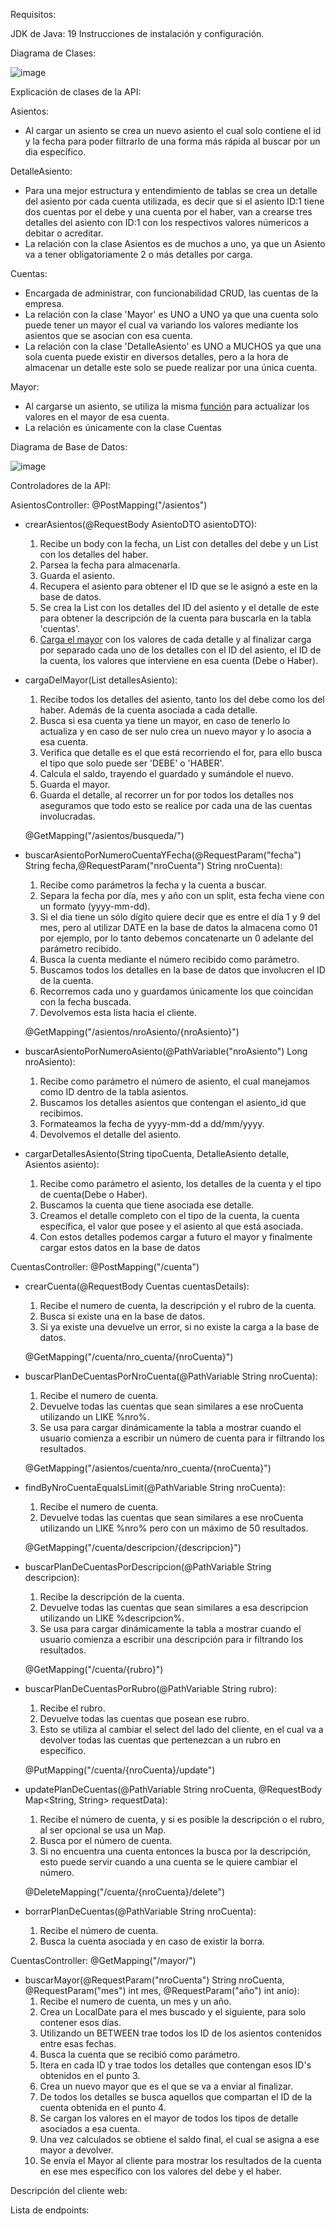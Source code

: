 Requisitos:

JDK de Java: 19
Instrucciones de instalación y configuración.

Diagrama de Clases:

  ![image](https://github.com/Granzo05/Sistema_Contable/assets/121827648/dd558645-4bd6-46d4-bb83-bb77d64f15a4)


Explicación de clases de la API:

Asientos: 
  - Al cargar un asiento se crea un nuevo asiento el cual solo contiene el id y la fecha para poder filtrarlo de una forma más rápida al buscar por un dia específico.
    
DetalleAsiento:
  - Para una mejor estructura y entendimiento de tablas se crea un detalle del asiento por cada cuenta utilizada, es decir que si el asiento ID:1 tiene dos cuentas por el debe y una cuenta por el haber, van a crearse tres detalles del asiento con ID:1 con los respectivos valores númericos a debitar o acreditar.
  - La relación con la clase Asientos es de muchos a uno, ya que un Asiento va a tener obligatoriamente 2 o más detalles por carga.      

Cuentas:
  - Encargada de administrar, con funcionabilidad CRUD, las cuentas de la empresa.
  - La relación con la clase 'Mayor' es UNO a UNO ya que una cuenta solo puede tener un mayor el cual va variando los valores mediante los asientos que se asocian con esa cuenta.
  - La relación con la clase 'DetalleAsiento' es UNO a MUCHOS ya que una sola cuenta puede existir en diversos detalles, pero a la hora de almacenar un detalle este solo se puede realizar por una única cuenta.

Mayor:
  - Al cargarse un asiento, se utiliza la misma [función](#cargaDelMayor) para actualizar los valores en el mayor de esa cuenta.
  - La relación es únicamente con la clase Cuentas


Diagrama de Base de Datos:

  ![image](https://github.com/Granzo05/Sistema_Contable/assets/121827648/0086f911-5b6e-4634-87b5-8a8dd396be8b)


Controladores de la API:

AsientosController:
    @PostMapping("/asientos")
  - crearAsientos(@RequestBody AsientoDTO asientoDTO):
     1) Recibe un body con la fecha, un List<DetallesAsiento> con detalles del debe y un List<DetallesAsiento> con los detalles del haber.
     2) Parsea la fecha para almacenarla.
     3) Guarda el asiento.
     4) Recupera el asiento para obtener el ID que se le asignó a este en la base de datos.
     5) Se crea la List con los detalles del ID del asiento y el detalle de este para obtener la descripción de la cuenta para buscarla en la tabla 'cuentas'.
     6) [Carga el mayor](#cargaDelMayor) con los valores de cada detalle y al finalizar carga por separado cada uno de los detalles con el ID del asiento, el ID de la cuenta, los valores que interviene en esa cuenta (Debe o Haber).

  - cargaDelMayor(List<DetalleAsiento> detallesAsiento):
     1) Recibe todos los detalles del asiento, tanto los del debe como los del haber. Además de la cuenta asociada a cada detalle.
     2) Busca si esa cuenta ya tiene un mayor, en caso de tenerlo lo actualiza y en caso de ser nulo crea un nuevo mayor y lo asocia a esa cuenta.
     3) Verifica que detalle es el que está recorriendo el for, para ello busca el tipo que solo puede ser 'DEBE' o 'HABER'.
     4) Calcula el saldo, trayendo el guardado y sumándole el nuevo.
     6) Guarda el mayor.
     7) Guarda el detalle, al recorrer un for por todos los detalles nos aseguramos que todo esto se realice por cada una de las cuentas involucradas.

    @GetMapping("/asientos/busqueda/")
  - buscarAsientoPorNumeroCuentaYFecha(@RequestParam("fecha") String fecha,@RequestParam("nroCuenta") String nroCuenta):
     1) Recibe como parámetros la fecha y la cuenta a buscar.
     2) Separa la fecha por día, mes y año con un split, esta fecha viene con un formato (yyyy-mm-dd).
     3) Si el dia tiene un sólo dígito quiere decir que es entre el día 1 y 9 del mes, pero al utilizar DATE en la base de datos la almacena como 01 por ejemplo, por lo tanto debemos concatenarte un 0 adelante del parámetro recibido.
     4) Busca la cuenta mediante el número recibido como parámetro.
     5) Buscamos todos los detalles en la base de datos que involucren el ID de la cuenta.
     6) Recorremos cada uno y guardamos únicamente los que coincidan con la fecha buscada.
     7) Devolvemos esta lista hacia el cliente.

    @GetMapping("/asientos/nroAsiento/{nroAsiento}")
  - buscarAsientoPorNumeroAsiento(@PathVariable("nroAsiento") Long nroAsiento):
     1) Recibe como parámetro el número de asiento, el cual manejamos como ID dentro de la tabla asientos.
     2) Buscamos los detalles asientos que contengan el asiento_id que recibimos.
     3) Formateamos la fecha de yyyy-mm-dd a dd/mm/yyyy.
     4) Devolvemos el detalle del asiento.
 
  - cargarDetallesAsiento(String tipoCuenta, DetalleAsiento detalle, Asientos asiento):
     1) Recibe como parámetro el asiento, los detalles de la cuenta y el tipo de cuenta(Debe o Haber).
     2) Buscamos la cuenta que tiene asociada ese detalle.
     3) Creamos el detalle completo con el tipo de la cuenta, la cuenta específica, el valor que posee y el asiento al que está asociada.
     4) Con estos detalles podemos cargar a futuro el mayor y finalmente cargar estos datos en la base de datos
 

CuentasController:
    @PostMapping("/cuenta")
  - crearCuenta(@RequestBody Cuentas cuentasDetails):
     1) Recibe el numero de cuenta, la descripción y el rubro de la cuenta.
     2) Busca si existe una en la base de datos.
     3) Si ya existe una devuelve un error, si no existe la carga a la base de datos.

    @GetMapping("/cuenta/nro_cuenta/{nroCuenta}")
  - buscarPlanDeCuentasPorNroCuenta(@PathVariable String nroCuenta):
     1) Recibe el numero de cuenta.
     2) Devuelve todas las cuentas que sean similares a ese nroCuenta utilizando un LIKE %nro%.
     3) Se usa para cargar dinámicamente la tabla a mostrar cuando el usuario comienza a escribir un número de cuenta para ir filtrando los resultados.

    @GetMapping("/asientos/cuenta/nro_cuenta/{nroCuenta}")
  - findByNroCuentaEqualsLimit(@PathVariable String nroCuenta):
     1) Recibe el numero de cuenta.
     2) Devuelve todas las cuentas que sean similares a ese nroCuenta utilizando un LIKE %nro% pero con un máximo de 50 resultados.

    @GetMapping("/cuenta/descripcion/{descripcion}")
  - buscarPlanDeCuentasPorDescripcion(@PathVariable String descripcion):
     1) Recibe la descripción de la cuenta.
     2) Devuelve todas las cuentas que sean similares a esa descripcion utilizando un LIKE %descripcion%.
     3) Se usa para cargar dinámicamente la tabla a mostrar cuando el usuario comienza a escribir una descripción para ir filtrando los resultados.

    @GetMapping("/cuenta/{rubro}")
  - buscarPlanDeCuentasPorRubro(@PathVariable String rubro):
     1) Recibe el rubro.
     2) Devuelve todas las cuentas que posean ese rubro.
     3) Esto se utiliza al cambiar el select del lado del cliente, en el cual va a devolver todas las cuentas que pertenezcan a un rubro en específico.
        
    @PutMapping("/cuenta/{nroCuenta}/update")
  - updatePlanDeCuentas(@PathVariable String nroCuenta, @RequestBody Map<String, String> requestData):
     1) Recibe el número de cuenta, y si es posible la descripción o el rubro, al ser opcional se usa un Map.
     2) Busca por el número de cuenta.
     3) Si no encuentra una cuenta entonces la busca por la descripción, esto puede servir cuando a una cuenta se le quiere cambiar el número.

    @DeleteMapping("/cuenta/{nroCuenta}/delete")
  - borrarPlanDeCuentas(@PathVariable String nroCuenta):
     1) Recibe el número de cuenta.
     2) Busca la cuenta asociada y en caso de existir la borra.
   
CuentasController:
    @GetMapping("/mayor/")
  - buscarMayor(@RequestParam("nroCuenta") String nroCuenta, @RequestParam("mes") int mes, @RequestParam("año") int anio):
     1) Recibe el numero de cuenta, un mes y un año.
     2) Crea un LocalDate para el mes buscado y el siguiente, para solo contener esos días.
     3) Utilizando un BETWEEN trae todos los ID de los asientos contenidos entre esas fechas.
     4) Busca la cuenta que se recibió como parámetro.
     5) Itera en cada ID y trae todos los detalles que contengan esos ID's obtenidos en el punto 3.
     6) Crea un nuevo mayor que es el que se va a enviar al finalizar.
     7) De todos los detalles se busca aquellos que compartan el ID de la cuenta obtenida en el punto 4.
     8) Se cargan los valores en el mayor de todos los tipos de detalle asociados a esa cuenta.
     9) Una vez calculados se obtiene el saldo final, el cual se asigna a ese mayor a devolver.
     10) Se envía el Mayor al cliente para mostrar los resultados de la cuenta en ese mes específico con los valores del debe y el haber.
   

Descripción del cliente web:

Lista de endpoints:



